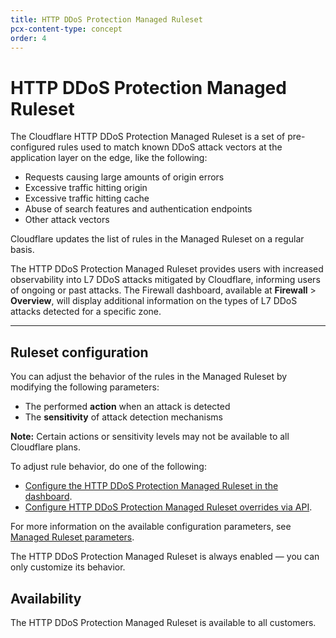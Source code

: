 ```yaml
---
title: HTTP DDoS Protection Managed Ruleset
pcx-content-type: concept
order: 4
---
```


# HTTP DDoS Protection Managed Ruleset

The Cloudflare HTTP DDoS Protection Managed Ruleset is a set of pre-configured rules used to match known DDoS attack vectors at the application layer on the edge, like the following:

* Requests causing large amounts of origin errors
* Excessive traffic hitting origin
* Excessive traffic hitting cache
* Abuse of search features and authentication endpoints
* Other attack vectors

Cloudflare updates the list of rules in the Managed Ruleset on a regular basis.

The HTTP DDoS Protection Managed Ruleset provides users with increased observability into L7 DDoS attacks mitigated by Cloudflare, informing users of ongoing or past attacks. The Firewall dashboard, available at **Firewall** > **Overview**, will display additional information on the types of L7 DDoS attacks detected for a specific zone.

---

## Ruleset configuration

You can adjust the behavior of the rules in the Managed Ruleset by modifying the following parameters:

* The performed **action** when an attack is detected
* The **sensitivity** of attack detection mechanisms

**Note:** Certain actions or sensitivity levels may not be available to all Cloudflare plans.

To adjust rule behavior, do one of the following:

* [Configure the HTTP DDoS Protection Managed Ruleset in the dashboard](/managed-rulesets/http-ddos/configure-dashboard).
* [Configure HTTP DDoS Protection Managed Ruleset overrides via API](/managed-rulesets/http-ddos/configure-api).

For more information on the available configuration parameters, see [Managed Ruleset parameters](/managed-rulesets/http-ddos/override-parameters).

<Aside type='note' header='Note'>

The HTTP DDoS Protection Managed Ruleset is always enabled — you can only customize its behavior.

</Aside>

## Availability

The HTTP DDoS Protection Managed Ruleset is available to all customers.
